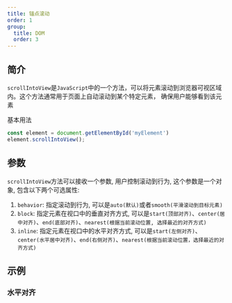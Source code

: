 ```yaml
---
title: 锚点滚动
order: 1
group:
  title: DOM
  order: 3
---
```


## 简介

`scrollIntoView`是`JavaScript`中的一个方法，可以将元素滚动到浏览器可视区域内。这个方法通常用于页面上自动滚动到某个特定元素， 确保用户能够看到该元素

基本用法

```javascript
const element = document.getElementById('myElement')
element.scrollIntoView();
```

## 参数

`scrollIntoView`方法可以接收一个参数, 用户控制滚动到行为, 这个参数是一个对象, 包含以下两个可选属性:

1. `behavior`: 指定滚动到行为, 可以是`auto(默认)`或者`smooth(平滑滚动到目标元素)`
2. `block`: 指定元素在视口中的垂直对齐方式, 可以是`start(顶部对齐)`、`center(居中对齐)`、`end(底部对齐)`、`nearest(根据当前滚动位置, 选择最近的对齐方式)`
3. `inline`: 指定元素在视口中的水平对齐方式, 可以是`start(左侧对齐)`、`center(水平居中对齐)`、`end(右侧对齐)`、`nearest(根据当前滚动位置，选择最近的对齐方式)`

## 示例

### 水平对齐

<code src="./demos/InlineAlign/index.tsx"></code>
